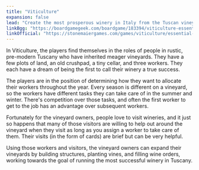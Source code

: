 ```yaml
---
title: "Viticulture"
expansion: false
lead: "Create the most prosperous winery in Italy from the Tuscan vineyard you've inherited."
linkBgg: "https://boardgamegeek.com/boardgame/183394/viticulture-essential-edition"
linkOfficial: "https://stonemaiergames.com/games/viticulture/essential-edition/"
---
```


In Viticulture, the players find themselves in the roles of people in rustic, pre-modern Tuscany who have inherited meager vineyards. They have a few plots of land, an old crushpad, a tiny cellar, and three workers. They each have a dream of being the first to call their winery a true success.

The players are in the position of determining how they want to allocate their workers throughout the year. Every season is different on a vineyard, so the workers have different tasks they can take care of in the summer and winter. There's competition over those tasks, and often the first worker to get to the job has an advantage over subsequent workers.

Fortunately for the vineyard owners, people love to visit wineries, and it just so happens that many of those visitors are willing to help out around the vineyard when they visit as long as you assign a worker to take care of them. Their visits (in the form of cards) are brief but can be very helpful.

Using those workers and visitors, the vineyard owners can expand their vineyards by building structures, planting vines, and filling wine orders, working towards the goal of running the most successful winery in Tuscany.

